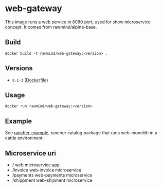 web-gateway
============

This image runs a web service in 8080 port, used for show microservice concept. It comes from rawmind/alpine-base.

## Build

```
docker build -t rawmind/web-gateway:<version> .
```

## Versions

- `0.1-3` [(Dockerfile)](https://github.com/rawmind0/web-gateway/blob/0.1-3/Dockerfile)


## Usage

```
docker run rawmind/web-gateway:<version> 
```

## Example

See [rancher-example][rancher-example], rancher catalog package that runs web-monolith in a cattle environment.

## Microservice uri

- / web microservice app
- /invoice web-invoice microservice 
- /payments web-payments microservice 
- /shippment web-shipment microservice 

[rancher-example]: https://github.com/rawmind0/web-gateway/tree/master/rancher